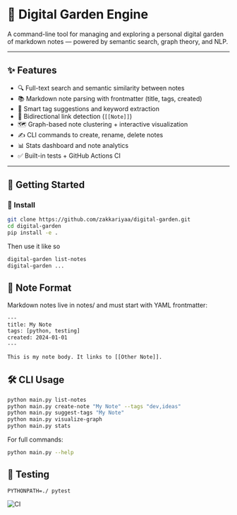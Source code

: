 # 🌱 Digital Garden Engine

A command-line tool for managing and exploring a personal digital garden of markdown notes — powered by semantic search, graph theory, and NLP.

---

## ✨ Features

- 🔍 Full-text search and semantic similarity between notes
- 📚 Markdown note parsing with frontmatter (title, tags, created)
- 🧠 Smart tag suggestions and keyword extraction
- 🔗 Bidirectional link detection (`[[Note]]`)
- 🗺 Graph-based note clustering + interactive visualization
- ✍️ CLI commands to create, rename, delete notes
- 📊 Stats dashboard and note analytics
- ✅ Built-in tests + GitHub Actions CI

---

## 🚀 Getting Started

### 🔧 Install

```bash
git clone https://github.com/zakkariyaa/digital-garden.git
cd digital-garden
pip install -e .
```

Then use it like so
```bash
digital-garden list-notes
digital-garden ...
```


## 📁 Note Format
Markdown notes live in notes/ and must start with YAML frontmatter:

```bash
---
title: My Note
tags: [python, testing]
created: 2024-01-01
---

This is my note body. It links to [[Other Note]].
```

## 🛠 CLI Usage
```bash
python main.py list-notes
python main.py create-note "My Note" --tags "dev,ideas"
python main.py suggest-tags "My Note"
python main.py visualize-graph
python main.py stats
```

For full commands:
```bash
python main.py --help
```

## 🧪 Testing
```
PYTHONPATH=./ pytest
```
![CI](https://github.com/zakkariyaa/digital-garden/actions/workflows/ci.yml/badge.svg)
